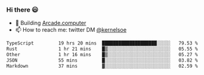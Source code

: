 ### Hi there 😃

- 🔨 Building [Arcade.computer](https://arcade.computer)
- 📫 How to reach me: twitter DM [@kernelsoe](https://twitter.com/kernelsoe)

<!--START_SECTION:waka-->

```txt
TypeScript         19 hrs 20 mins  ████████████████████░░░░░   79.53 %
Rust               1 hr 21 mins    █▒░░░░░░░░░░░░░░░░░░░░░░░   05.55 %
Other              1 hr 16 mins    █▒░░░░░░░░░░░░░░░░░░░░░░░   05.27 %
JSON               55 mins         █░░░░░░░░░░░░░░░░░░░░░░░░   03.82 %
Markdown           37 mins         ▓░░░░░░░░░░░░░░░░░░░░░░░░   02.59 %
```

<!--END_SECTION:waka-->
